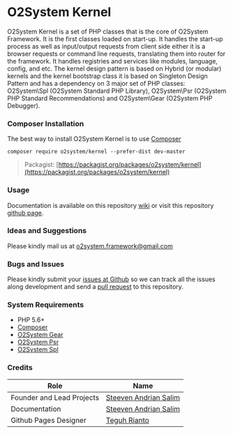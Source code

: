# O2System Kernel
O2System Kernel is a set of PHP classes that is the core of O2System Framework. It is the first classes loaded on start-up. It handles the start-up process as well as input/output requests from client side either it is a browser requests or command line requests, translating them into router for the framework. It handles registries and services like modules, language, config, and etc. The kernel design pattern is based on Hybrid (or modular) kernels and the kernel bootstrap class it is based on Singleton Design Pattern and has a dependency on 3 major set of PHP classes: O2System\Spl (O2System Standard PHP Library), O2System\Psr (O2System PHP Standard Recommendations) and O2System\Gear (O2System PHP Debugger).

### Composer Installation
The best way to install O2System Kernel is to use [Composer](https://getcomposer.org)
```
composer require o2system/kernel --prefer-dist dev-master
```
> Packagist: [https://packagist.org/packages/o2system/kernel](https://packagist.org/packages/o2system/kernel)

### Usage
Documentation is available on this repository [wiki](https://github.com/o2system/kernel/wiki) or visit this repository [github page](https://o2system.github.io/kernel).

### Ideas and Suggestions
Please kindly mail us at [o2system.framework@gmail.com](mailto:o2system.framework@gmail.com])

### Bugs and Issues
Please kindly submit your [issues at Github](http://github.com/o2system/kernel/issues) so we can track all the issues along development and send a [pull request](http://github.com/o2system/kernel/pulls) to this repository.

### System Requirements
- PHP 5.6+
- [Composer](https://getcomposer.org)
- [O2System Gear](https://github.com/o2system/gear)
- [O2System Psr](https://github.com/o2system/psr)
- [O2System Spl](https://github.com/o2system/spl)

### Credits
|Role|Name|
|----|----|
|Founder and Lead Projects|[Steeven Andrian Salim](http://steevenz.com)|
|Documentation|[Steeven Andrian Salim](http://steevenz.com)
|Github Pages Designer| [Teguh Rianto](http://teguhrianto.tk)
